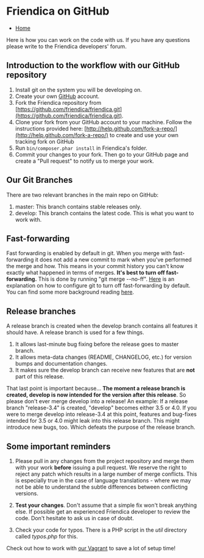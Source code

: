 Friendica on GitHub
===================

* [Home](help)

Here is how you can work on the code with us. If you have any questions please write to the Friendica developers' forum.

Introduction to the workflow with our GitHub repository
-------------------------------------------------------

1. Install git on the system you will be developing on.
2. Create your own [GitHub](https://github.com) account.
3. Fork the Friendica repository from [https://github.com/friendica/friendica.git](https://github.com/friendica/friendica.git).
4. Clone your fork from your GitHub account to your machine.
Follow the instructions provided here: [http://help.github.com/fork-a-repo/](http://help.github.com/fork-a-repo/) to create and use your own tracking fork on GitHub
5. Run `bin/composer.phar install` in Friendica's folder.
6. Commit your changes to your fork.
Then go to your GitHub page and create a "Pull request" to notify us to merge your work.

Our Git Branches
----------------

There are two relevant branches in the main repo on GitHub:

1. master: This branch contains stable releases only.
2. develop: This branch contains the latest code.
This is what you want to work with.

Fast-forwarding
---------------

Fast forwarding is enabled by default in git.
When you merge with fast-forwarding it does not add a new commit to mark when you've performed the merge and how.
This means in your commit history you can't know exactly what happened in terms of merges.
**It's best to turn off fast-forwarding.**
This is done by running "git merge --no-ff".
[Here](https://stackoverflow.com/questions/5519007/how-do-i-make-git-merges-default-be-no-ff-no-commit) is an explanation on how to configure git to turn off fast-forwarding by default.
You can find some more background reading [here](http://nvie.com/posts/a-successful-git-branching-model/).

Release branches
----------------

A release branch is created when the develop branch contains all features it should have.
A release branch is used for a few things.

1. It allows last-minute bug fixing before the release goes to master branch.
2. It allows meta-data changes (README, CHANGELOG, etc.) for version bumps and documentation changes.
3. It makes sure the develop branch can receive new features that are **not** part of this release.

That last point is important because...
**The moment a release branch is created, develop is now intended for the version after this release**.
So please don't ever merge develop into a release!
An example: If a release branch "release-3.4" is created, "develop" becomes either 3.5 or 4.0.
If you were to merge develop into release-3.4 at this point, features and bug-fixes intended for 3.5 or 4.0 might leak into this release branch.
This might introduce new bugs, too.
Which defeats the purpose of the release branch.

Some important reminders
------------------------

1. Please pull in any changes from the project repository and merge them with your work **before** issuing a pull request.
We reserve the right to reject any patch which results in a large number of merge conflicts.
This is especially true in the case of language translations - where we may not be able to understand the subtle differences between conflicting versions.

2. **Test your changes**.
Don't assume that a simple fix won't break anything else.
If possible get an experienced Friendica developer to review the code.
Don't hesitate to ask us in case of doubt.

3. Check your code for typos.
There is a PHP script in the *util* directory called *typos.php* for this.

Check out how to work with [our Vagrant](help/Vagrant) to save a lot of setup time!

